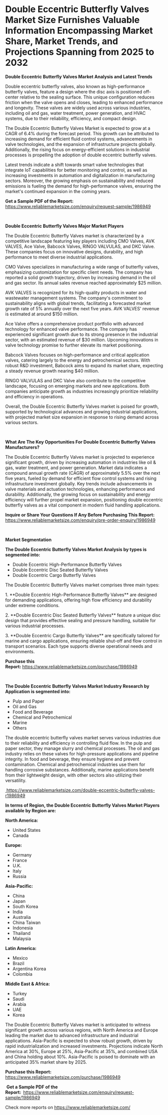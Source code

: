 <p><h1>Double Eccentric Butterfly Valves Market Size Furnishes Valuable Information Encompassing Market Share, Market Trends, and Projections Spanning from 2025 to 2032</h1></p><p><strong>Double Eccentric Butterfly Valves Market Analysis and Latest Trends</strong></p>
<p><p>Double eccentric butterfly valves, also known as high-performance butterfly valves, feature a design where the disc axis is positioned off-center relative to the sealing surface. This unique configuration reduces friction when the valve opens and closes, leading to enhanced performance and longevity. These valves are widely used across various industries, including oil and gas, water treatment, power generation, and HVAC systems, due to their reliability, efficiency, and compact design.</p><p>The Double Eccentric Butterfly Valves Market is expected to grow at a CAGR of 6.4% during the forecast period. This growth can be attributed to increasing demand for efficient fluid control systems, advancements in valve technologies, and the expansion of infrastructure projects globally. Additionally, the rising focus on energy-efficient solutions in industrial processes is propelling the adoption of double eccentric butterfly valves.</p><p>Latest trends indicate a shift towards smart valve technologies that integrate IoT capabilities for better monitoring and control, as well as increasing investments in automation and digitalization in manufacturing sectors. Moreover, the growing emphasis on sustainability and reduced emissions is fueling the demand for high-performance valves, ensuring the market's continued expansion in the coming years.</p></p>
<p><strong>Get a Sample PDF of the Report:&nbsp;</strong> <a href="https://www.reliablemarketsize.com/enquiry/request-sample/1986949?utm_campaign=2442&utm_medium=2&utm_source=Github&utm_content=ia&utm_term=10042025&utm_id=double-eccentric-butterfly-valves">https://www.reliablemarketsize.com/enquiry/request-sample/1986949</a></p>
<p>&nbsp;</p>
<p><strong>Double Eccentric Butterfly Valves Major Market Players</strong></p>
<p><p>The Double Eccentric Butterfly Valves market is characterized by a competitive landscape featuring key players including CMO Valves, AVK VALVES, Ace Valve, Babcock Valves, RINGO VALVULAS, and DKC Valve. These companies focus on innovative designs, durability, and high performance to meet diverse industrial applications.</p><p>CMO Valves specializes in manufacturing a wide range of butterfly valves, emphasizing customization for specific client needs. The company has reported a solid growth trajectory, driven by increasing demand in the oil and gas sector. Its annual sales revenue reached approximately $25 million.</p><p>AVK VALVES is recognized for its high-quality products in water and wastewater management systems. The company's commitment to sustainability aligns with global trends, facilitating a forecasted market growth rate of 5% annually over the next five years. AVK VALVES' revenue is estimated at around $150 million.</p><p>Ace Valve offers a comprehensive product portfolio with advanced technology for enhanced valve performance. The company has experienced significant growth due to its strong presence in the industrial sector, with an estimated revenue of $30 million. Upcoming innovations in valve technology promise to further elevate its market positioning.</p><p>Babcock Valves focuses on high-performance and critical application valves, catering largely to the energy and petrochemical sectors. With robust R&D investment, Babcock aims to expand its market share, expecting a steady revenue growth nearing $40 million.</p><p>RINGO VALVULAS and DKC Valve also contribute to the competitive landscape, focusing on emerging markets and new applications. Both companies anticipate growth as industries increasingly prioritize reliability and efficiency in operations.</p><p>Overall, the Double Eccentric Butterfly Valves market is poised for growth, supported by technological advances and growing industrial applications, with projected market size expansion in response to rising demand across various sectors.</p></p>
<p>&nbsp;</p>
<p><strong>What Are The Key Opportunities For Double Eccentric Butterfly Valves Manufacturers?</strong></p>
<p><p>The Double Eccentric Butterfly Valves market is projected to experience significant growth, driven by increasing automation in industries like oil & gas, water treatment, and power generation. Market data indicates a compound annual growth rate (CAGR) of approximately 5.5% over the next five years, fueled by demand for efficient flow control systems and rising infrastructure investment globally. Key trends include advancements in valve materials and actuation technologies, enhancing performance and durability. Additionally, the growing focus on sustainability and energy efficiency will further propel market expansion, positioning double eccentric butterfly valves as a vital component in modern fluid handling applications.</p></p>
<p><strong>Inquire or Share Your Questions If Any Before Purchasing This Report:</strong> <a href="https://www.reliablemarketsize.com/enquiry/pre-order-enquiry/1986949?utm_campaign=2442&utm_medium=2&utm_source=Github&utm_content=ia&utm_term=10042025&utm_id=double-eccentric-butterfly-valves">https://www.reliablemarketsize.com/enquiry/pre-order-enquiry/1986949</a></p>
<p>&nbsp;</p>
<p><strong>Market Segmentation</strong></p>
<p><strong>The Double Eccentric Butterfly Valves Market Analysis by types is segmented into:</strong></p>
<p><ul><li>Double Eccentric High-Performance Butterfly Valves</li><li>Double Eccentric Disc Seated Butterfly Valves</li><li>Double Eccentric Cargo Butterfly Valves</li></ul></p>
<p><p>The Double Eccentric Butterfly Valves market comprises three main types: </p><p>1. **Double Eccentric High-Performance Butterfly Valves** are designed for demanding applications, offering high flow efficiency and durability under extreme conditions. </p><p>2. **Double Eccentric Disc Seated Butterfly Valves** feature a unique disc design that provides effective sealing and pressure handling, suitable for various industrial processes. </p><p>3. **Double Eccentric Cargo Butterfly Valves** are specifically tailored for marine and cargo applications, ensuring reliable shut-off and flow control in transport scenarios. Each type supports diverse operational needs and environments.</p></p>
<p><strong>Purchase this Report:&nbsp;</strong><a href="https://www.reliablemarketsize.com/purchase/1986949?utm_campaign=2442&utm_medium=2&utm_source=Github&utm_content=ia&utm_term=10042025&utm_id=double-eccentric-butterfly-valves">https://www.reliablemarketsize.com/purchase/1986949</a></p>
<p>&nbsp;</p>
<p><strong>The Double Eccentric Butterfly Valves Market Industry Research by Application is segmented into:</strong></p>
<p><ul><li>Pulp and Paper</li><li>Oil and Gas</li><li>Food and Beverage</li><li>Chemical and Petrochemical</li><li>Marine</li><li>Others</li></ul></p>
<p><p>The double eccentric butterfly valves market serves various industries due to their reliability and efficiency in controlling fluid flow. In the pulp and paper sector, they manage slurry and chemical processes. The oil and gas industry relies on these valves for high-pressure applications and pipeline integrity. In food and beverage, they ensure hygiene and prevent contamination. Chemical and petrochemical industries use them for handling corrosive substances. Additionally, marine applications benefit from their lightweight design, with other sectors also utilizing their versatility.</p></p>
<p><a href="https://www.reliablemarketsize.com/double-eccentric-butterfly-valves-r1986949?utm_campaign=2442&utm_medium=2&utm_source=Github&utm_content=ia&utm_term=10042025&utm_id=double-eccentric-butterfly-valves">&nbsp;https://www.reliablemarketsize.com/double-eccentric-butterfly-valves-r1986949</a></p>
<p><strong>In terms of Region, the Double Eccentric Butterfly Valves Market Players available by Region are:</strong></p>
<p>
    <p> <strong> North America: </strong>
        <ul>
            <li>United States</li>
            <li>Canada</li>
        </ul>
        </p> 
    <p> <strong> Europe: </strong>
        <ul>
            <li>Germany</li>
            <li>France</li>
            <li>U.K.</li>
            <li>Italy</li>
            <li>Russia</li>
        </ul>
        </p> 
    <p> <strong> Asia-Pacific: </strong>
        <ul>
            <li>China</li>
            <li>Japan</li>
            <li>South Korea</li>
            <li>India</li>
            <li>Australia</li>
            <li>China Taiwan</li>
            <li>Indonesia</li>
            <li>Thailand</li>
            <li>Malaysia</li>
        </ul>
        </p> 
    <p> <strong> Latin America: </strong>
        <ul>
            <li>Mexico</li>
            <li>Brazil</li>
            <li>Argentina Korea</li>
            <li>Colombia</li>
        </ul>
        </p> 
    <p> <strong> Middle East & Africa: </strong>
        <ul>
            <li>Turkey</li>
            <li>Saudi</li>
            <li>Arabia</li>
            <li>UAE</li>
            <li>Korea</li>
        </ul>
    </p>
    </p>
<p><p>The Double Eccentric Butterfly Valves market is anticipated to witness significant growth across various regions, with North America and Europe leading the market due to advanced infrastructure and industrial applications. Asia-Pacific is expected to show robust growth, driven by rapid industrialization and increased investments. Projections indicate North America at 30%, Europe at 25%, Asia-Pacific at 35%, and combined USA and China holding about 10%. Asia-Pacific is poised to dominate with an anticipated 35% market share by 2025.</p></p>
<p><strong>Purchase this Report: </strong><a href="https://www.reliablemarketsize.com/purchase/1986949?utm_campaign=2442&utm_medium=2&utm_source=Github&utm_content=ia&utm_term=10042025&utm_id=double-eccentric-butterfly-valves">https://www.reliablemarketsize.com/purchase/1986949</a></p>
<p>&nbsp;<strong>Get a Sample PDF of the Report:&nbsp;&nbsp;</strong><a href="https://www.reliablemarketsize.com/enquiry/request-sample/1986949?utm_campaign=2442&utm_medium=2&utm_source=Github&utm_content=ia&utm_term=10042025&utm_id=double-eccentric-butterfly-valves">https://www.reliablemarketsize.com/enquiry/request-sample/1986949</a></p>
<p><strong></strong></p>
<p>Check more reports on <a href="https://www.reliablemarketsize.com/?utm_campaign=2442&utm_medium=2&utm_source=Github&utm_content=ia&utm_term=10042025&utm_id=double-eccentric-butterfly-valves">https://www.reliablemarketsize.com/</a></p>